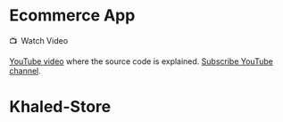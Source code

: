 # Ecommerce App

📺 Watch Video

[YouTube video](https://youtu.be/OTdRkmmE_Vw) where the source code is explained. [Subscribe YouTube channel](https://www.youtube.com/channel/UCkSbTj3XSWdaGfHiITheBqg).
# Khaled-Store
